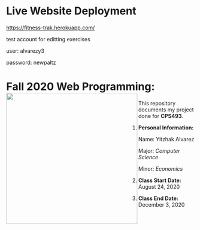 # Live Website Deployment
https://fitness-trak.herokuapp.com/

test account for editting exercises

user: alvarezy3

password: newpaltz


# Fall 2020 Web Programming: <img align="left" width="350" height="350" src="https://www.newpaltz.edu/media/identity/logos/newpaltzlogo.jpg">

This repository documents my project done for **CPS493**.
1. **Personal Information:**

    Name: Yitzhak Alvarez
    
    Major: *Computer Science*
    
    Minor: *Economics*   
2. **Class Start Date:** August 24, 2020
3. **Class End Date:** December 3, 2020
